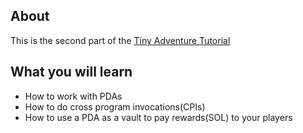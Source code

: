 ## About

This is the second part of the [Tiny Adventure Tutorial](/tutorials/tiny-adventure)

## What you will learn

- How to work with PDAs
- How to do cross program invocations(CPIs)
- How to use a PDA as a vault to pay rewards(SOL) to your players
